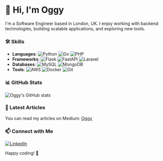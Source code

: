 # 👋 Hi, I'm Oggy

I'm a Software Engineer based in London, UK. I enjoy working with backend technologies, building scalable applications, and exploring new tools.

### 🛠️ Skills
- **Languages**: 
  ![Python](https://img.shields.io/badge/-Python-3776AB?style=flat-square&logo=python&logoColor=white)
  ![Go](https://img.shields.io/badge/-Go-00ADD8?style=flat-square&logo=go&logoColor=white)
  ![PHP](https://img.shields.io/badge/-PHP-777BB4?style=flat-square&logo=php&logoColor=white)
- **Frameworks**: 
  ![Flask](https://img.shields.io/badge/-Flask-000000?style=flat-square&logo=flask&logoColor=white)
  ![FastAPI](https://img.shields.io/badge/-FastAPI-009688?style=flat-square&logo=fastapi&logoColor=white)
  ![Laravel](https://img.shields.io/badge/-Laravel-FF2D20?style=flat-square&logo=laravel&logoColor=white)
- **Databases**: 
  ![MySQL](https://img.shields.io/badge/-MySQL-4479A1?style=flat-square&logo=mysql&logoColor=white)
  ![MongoDB](https://img.shields.io/badge/-MongoDB-47A248?style=flat-square&logo=mongodb&logoColor=white)
- **Tools**: 
  ![AWS](https://img.shields.io/badge/-AWS-232F3E?style=flat-square&logo=amazon-aws&logoColor=white)
  ![Docker](https://img.shields.io/badge/-Docker-2496ED?style=flat-square&logo=docker&logoColor=white)
  ![Git](https://img.shields.io/badge/-Git-F05032?style=flat-square&logo=git&logoColor=white)

### 📊 GitHub Stats
![Oggy's GitHub stats](https://github-readme-stats.vercel.app/api?username=OggyB&show_icons=true&theme=default&hide=stars&count_private=true)

### 📖 Latest Articles
You can read my articles on Medium: [Oggy](https://medium.com/@oggy)

### 📫 Connect with Me
[![LinkedIn](https://img.shields.io/badge/-LinkedIn-0077B5?style=flat-square&logo=linkedin&logoColor=white)](https://linkedin.com/in/oguzhanbudak)

Happy coding! 🚀
